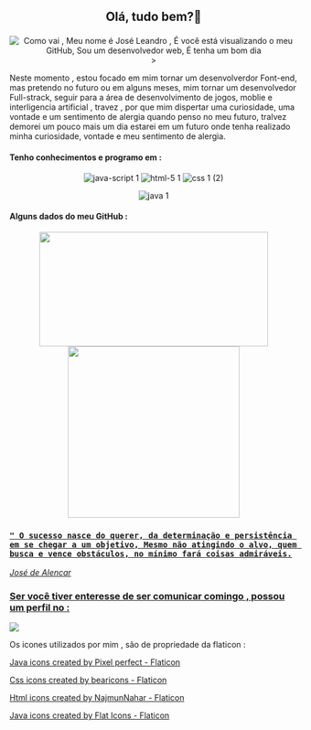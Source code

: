 ## <p  align="center" >Olá, tudo bem?👋</p>

<div align="center">
  
 ![Como vai , Meu nome é José Leandro , É você está visualizando o meu GitHub, Sou um desenvolvedor web, É tenha um bom dia](https://user-images.githubusercontent.com/104599482/198881700-1db56bd5-726f-4d73-a9aa-76ce394622ea.gif) >

</div>

Neste momento , estou focado em mim tornar um desenvolverdor Font-end, mas pretendo no futuro ou em alguns meses, mim tornar um desenvolvedor Full-strack, seguir para a área de desenvolvimento de  jogos, moblie e interligencia artificial , travez , por que mim dispertar uma curiosidade, uma vontade e um sentimento de alergia quando penso no meu futuro, tralvez demorei um pouco mais um dia estarei em um futuro onde tenha realizado minha curiosidade, vontade e meu sentimento de alergia. 


#### Tenho conhecimentos e programo em :

<div align="center"  >
  
![java-script 1](https://user-images.githubusercontent.com/104599482/202504510-7dc2ef3f-a47b-411b-901f-ab990f7177b6.png)   ![html-5 1](https://user-images.githubusercontent.com/104599482/202506249-92c8829d-476a-4c75-9b34-62dbff12446e.png)    ![css 1 (2)](https://user-images.githubusercontent.com/104599482/202503083-a10138b6-21ec-42ab-ac49-62d39f2a0bea.png)

![java 1](https://user-images.githubusercontent.com/104599482/202508957-7705f797-83ec-45a1-8264-6a4a7d7093d0.png)

</div>  

  #### <p>Alguns dados do meu GitHub :</p>

<div align="center">

  <a href="https://github.com/Joseleandro7i">
  <img height="200em" width="400em" src="https://github-readme-stats.vercel.app/api?username=Joseleandro7i&show_icons=true&border_radius=20px&theme=tokyonight&include_all_commits=true&count_private=true"/>
<img height="300em"  width="300em" src="https://github-readme-stats.vercel.app/api/top-langs/?username=Joseleandro7i&langs_count=6&border_radius=20px&theme=synthwave"/>
</div>
  

 
 ###  ` " O sucesso nasce do querer, da determinação e persistência em se chegar a um objetivo, Mesmo não atingindo o alvo, quem busca e vence obstáculos, no mínimo fará coisas admiráveis. `
  
 *<p> José de Alencar </p>*

  
### Ser você tiver enteresse de ser comunicar comingo , possou um perfil no :
<a href="https://www.linkedin.com/in/jos%C3%A9-leandro-do-nascimento-desenvolvedor/" target="_blank"><img src="https://img.shields.io/badge/-LinkedIn-%230077B5?style=for-the-badge&logo=linkedin&logoColor=white" target="_blank"></a> 
  
  
 Os icones utilizados por mim , são de propriedade da flaticon :
  

  <a href="https://www.flaticon.com/free-icons/java" title="java icons">Java icons created by Pixel perfect - Flaticon</a>  
  
  <a href="https://www.flaticon.com/free-icons/css" title="css icons">Css icons created by bearicons - Flaticon</a>
  
  <a href="https://www.flaticon.com/free-icons/html" title="html icons">Html icons created by NajmunNahar - Flaticon</a>
  
  <a href="https://www.flaticon.com/free-icons/java" title="java icons">Java icons created by Flat Icons - Flaticon</a>
